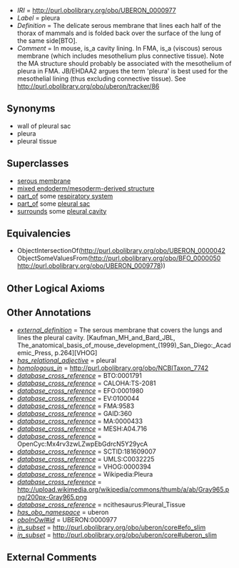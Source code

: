  * *IRI* = http://purl.obolibrary.org/obo/UBERON_0000977
 * *Label* = pleura
 * *Definition* = The delicate serous membrane that lines each half of the thorax of mammals and is folded back over the surface of the lung of the same side[BTO].
 * *Comment* = In mouse, is_a cavity lining. In FMA, is_a (viscous) serous membrane (which includes mesothelium plus connective tissue). Note the MA structure should probably be associated with the mesothelium of pleura in FMA. JB/EHDAA2 argues the term 'pleura' is best used for the mesothelial lining (thus excluding connective tissue).  See http://purl.obolibrary.org/obo/uberon/tracker/86

## Synonyms

 * wall of pleural sac
 * pleura
 * pleural tissue

## Superclasses

 * [serous membrane](../../UBERON/42/UBERON_0000042.md)
 * [mixed endoderm/mesoderm-derived structure](../../UBERON/77/UBERON_0000077.md)
 * [part_of](../../BFO/50/BFO_0000050.md) some [respiratory system](../../UBERON/04/UBERON_0001004.md)
 * [part_of](../../BFO/50/BFO_0000050.md) some [pleural sac](../../UBERON/78/UBERON_0009778.md)
 * [surrounds](../../RO/21/RO_0002221.md) some [pleural cavity](../../UBERON/02/UBERON_0002402.md)

## Equivalencies

 * ObjectIntersectionOf(<http://purl.obolibrary.org/obo/UBERON_0000042> ObjectSomeValuesFrom(<http://purl.obolibrary.org/obo/BFO_0000050> <http://purl.obolibrary.org/obo/UBERON_0009778>))

## Other Logical Axioms


## Other Annotations

 * *[external_definition](../../UBPROP/01/UBPROP_0000001.md)* = The serous membrane that covers the lungs and lines the pleural cavity. [Kaufman_MH_and_Bard_JBL, The_anatomical_basis_of_mouse_development_(1999)_San_Diego:_Academic_Press, p.264][VHOG]
 * *[has_relational_adjective](../../UBPROP/07/UBPROP_0000007.md)* = pleural
 * *[homologous_in](../../core#homologous/in/core#homologous_in.md)* = http://purl.obolibrary.org/obo/NCBITaxon_7742
 * *[database_cross_reference](../../ef/oboInOwl#hasDbXref.md)* = BTO:0001791
 * *[database_cross_reference](../../ef/oboInOwl#hasDbXref.md)* = CALOHA:TS-2081
 * *[database_cross_reference](../../ef/oboInOwl#hasDbXref.md)* = EFO:0001980
 * *[database_cross_reference](../../ef/oboInOwl#hasDbXref.md)* = EV:0100044
 * *[database_cross_reference](../../ef/oboInOwl#hasDbXref.md)* = FMA:9583
 * *[database_cross_reference](../../ef/oboInOwl#hasDbXref.md)* = GAID:360
 * *[database_cross_reference](../../ef/oboInOwl#hasDbXref.md)* = MA:0000433
 * *[database_cross_reference](../../ef/oboInOwl#hasDbXref.md)* = MESH:A04.716
 * *[database_cross_reference](../../ef/oboInOwl#hasDbXref.md)* = OpenCyc:Mx4rv3zwLZwpEbGdrcN5Y29ycA
 * *[database_cross_reference](../../ef/oboInOwl#hasDbXref.md)* = SCTID:181609007
 * *[database_cross_reference](../../ef/oboInOwl#hasDbXref.md)* = UMLS:C0032225
 * *[database_cross_reference](../../ef/oboInOwl#hasDbXref.md)* = VHOG:0000394
 * *[database_cross_reference](../../ef/oboInOwl#hasDbXref.md)* = Wikipedia:Pleura
 * *[database_cross_reference](../../ef/oboInOwl#hasDbXref.md)* = http://upload.wikimedia.org/wikipedia/commons/thumb/a/ab/Gray965.png/200px-Gray965.png
 * *[database_cross_reference](../../ef/oboInOwl#hasDbXref.md)* = ncithesaurus:Pleural_Tissue
 * *[has_obo_namespace](../../ce/oboInOwl#hasOBONamespace.md)* = uberon
 * *[oboInOwl#id](../../id/oboInOwl#id.md)* = UBERON:0000977
 * *[in_subset](../../et/oboInOwl#inSubset.md)* = http://purl.obolibrary.org/obo/uberon/core#efo_slim
 * *[in_subset](../../et/oboInOwl#inSubset.md)* = http://purl.obolibrary.org/obo/uberon/core#uberon_slim

## External Comments

